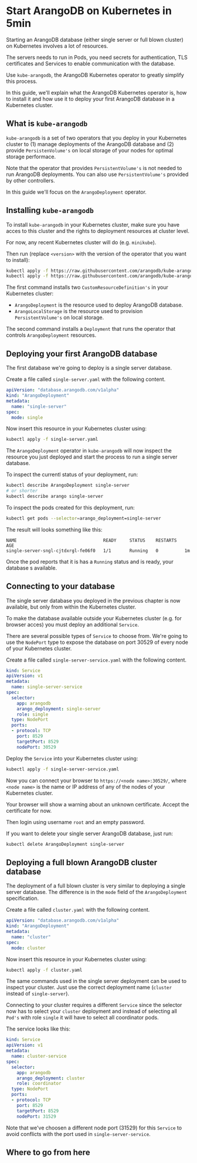 # Start ArangoDB on Kubernetes in 5min

Starting an ArangoDB database (either single server or full blown cluster)
on Kubernetes involves a lot of resources.

The servers needs to run in Pods, you need secrets for authentication,
TLS certificates and Services to enable communication with the database.

Use `kube-arangodb`, the ArangoDB Kubernetes operator to greatly simplify
this process.

In this guide, we'll explain what the ArangoDB Kubernetes operator is,
how to install it and how use it to deploy your first ArangoDB database
in a Kubernetes cluster.

## What is `kube-arangodb`

`kube-arangodb` is a set of two operators that you deploy in your Kubernetes
cluster to (1) manage deployments of the ArangoDB database and (2)
provide `PersistenVolume's` on local storage of your nodes for optimal
storage performace.

Note that the operator that provides `PersistentVolume's` is not needed to
run ArangoDB deployments. You can also use `PersistentVolume's` provided
by other controllers.

In this guide we'll focus on the `ArangoDeployment` operator.

## Installing `kube-arangodb`

To install `kube-arangodb` in your Kubernetes cluster, make sure
you have acces to this cluster and the rights to deployment resources
at cluster level.

For now, any recent Kubernetes cluster will do (e.g. `minikube`).

Then run (replace `<version>` with the version of the operator that you want to install):

```bash
kubectl apply -f https://raw.githubusercontent.com/arangodb/kube-arangodb/<version>/manifests/crd.yaml
kubectl apply -f https://raw.githubusercontent.com/arangodb/kube-arangodb/<version>/manifests/arango-deployment.yaml
```

The first command installs two `CustomResourceDefinition's` in your Kubernetes cluster:

- `ArangoDeployment` is the resource used to deploy ArangoDB database.
- `ArangoLocalStorage` is the resource used to provision `PersistentVolume's` on local storage.

The second command installs a `Deployment` that runs the operator that controls
`ArangoDeployment` resources.

## Deploying your first ArangoDB database

The first database we're going to deploy is a single server database.

Create a file called `single-server.yaml` with the following content.

```yaml
apiVersion: "database.arangodb.com/v1alpha"
kind: "ArangoDeployment"
metadata:
  name: "single-server"
spec:
  mode: single
```

Now insert this resource in your Kubernetes cluster using:

```bash
kubectl apply -f single-server.yaml
```

The `ArangoDeployment` operator in `kube-arangodb` will now inspect the
resource you just deployed and start the process to run a single server database.

To inspect the currentl status of your deployment, run:

```bash
kubectl describe ArangoDeployment single-server
# or shorter
kubectl describe arango single-server
```

To inspect the pods created for this deployment, run:

```bash
kubectl get pods --selector=arango_deployment=single-server
```

The result will looks something like this:

```plain
NAME                                 READY     STATUS    RESTARTS   AGE
single-server-sngl-cjtdxrgl-fe06f0   1/1       Running   0          1m
```

Once the pod reports that it is has a `Running` status and is ready,
your database s available.

## Connecting to your database

The single server database you deployed in the previous chapter is now
available, but only from within the Kubernetes cluster.

To make the database available outside your Kubernetes cluster (e.g. for browser acces)
you must deploy an additional `Service`.

There are several possible types of `Service` to choose from.
We're going to use the `NodePort` type to expose the database on port 30529 of
every node of your Kubernetes cluster.

Create a file called `single-server-service.yaml` with the following content.

```yaml
kind: Service
apiVersion: v1
metadata:
  name: single-server-service
spec:
  selector:
    app: arangodb
    arango_deployment: single-server
    role: single
  type: NodePort
  ports:
  - protocol: TCP
    port: 8529
    targetPort: 8529
    nodePort: 30529
```

Deploy the `Service` into your Kubernetes cluster using:

```bash
kubectl apply -f single-server-service.yaml
```

Now you can connect your browser to `https://<node name>:30529/`,
where `<node name>` is the name or IP address of any of the nodes
of your Kubernetes cluster.

Your browser will show a warning about an unknown certificate.
Accept the certificate for now.

Then login using username `root` and an empty password.

If you want to delete your single server ArangoDB database, just run:

```bash
kubectl delete ArangoDeployment single-server
```

## Deploying a full blown ArangoDB cluster database

The deployment of a full blown cluster is very similar to deploying
a single server database. The difference is in the `mode` field of
the `ArangoDeployment` specification.

Create a file called `cluster.yaml` with the following content.

```yaml
apiVersion: "database.arangodb.com/v1alpha"
kind: "ArangoDeployment"
metadata:
  name: "cluster"
spec:
  mode: cluster
```

Now insert this resource in your Kubernetes cluster using:

```bash
kubectl apply -f cluster.yaml
```

The same commands used in the single server deployment can be used
to inspect your cluster. Just use the correct deployment name (`cluster` instead of `single-server`).

Connecting to your cluster requires a different `Service` since the
selector now has to select your `cluster` deployment and instead
of selecting all `Pod's` with role `single` it will have to select
all coordinator pods.

The service looks like this:

```yaml
kind: Service
apiVersion: v1
metadata:
  name: cluster-service
spec:
  selector:
    app: arangodb
    arango_deployment: cluster
    role: coordinator
  type: NodePort
  ports:
  - protocol: TCP
    port: 8529
    targetPort: 8529
    nodePort: 31529
```

Note that we've choosen a different node port (31529) for this `Service`
to avoid conflicts with the port used in `single-server-service`.

## Where to go from here
